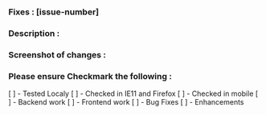 ### Fixes : [issue-number]

### Description :

<!--Describe changes made in code.-->

### Screenshot of changes :

<!--Where-ever possible attach a screenshot of the issue.-->

### Please ensure Checkmark the following :

[ ] - Tested Localy
[ ] - Checked in IE11 and Firefox
[ ] - Checked in mobile
[ ] - Backend work
[ ] - Frontend work
[ ] - Bug Fixes
[ ] - Enhancements
